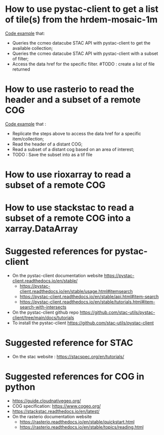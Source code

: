 # How to use pystac-client to get a list of tile(s) from the hrdem-mosaic-1m
[Code example](pystac-client-example.py) that:
 - Queries the ccmeo datacube STAC API with pystac-client to get the available collection;
 - Queries the ccmeo datacube STAC API with pystac-client with a subset of filter;
 - Access the data href for the specific filter.
 #TODO : create a list of file returned

# How to use rasterio to read the header and  a subset of a remote COG 
[Code example](rasterio-example.py) that :
- Replicate the steps above to access the data href for a specific item/collection; 
- Read the header of a distant COG;
- Read a subset of a distant cog based on an area of interest;
- TODO : Save the subset into as a tif file

# How to use rioxarray to read a subset of a remote COG
# How to use stackstac to read a subset of a remote COG into a xarray.DataArray

# Suggested references for pystac-client
- On the pystac-client documentation website https://pystac-client.readthedocs.io/en/stable/
    - https://pystac-client.readthedocs.io/en/stable/usage.html#itemsearch
    - https://pystac-client.readthedocs.io/en/stable/api.html#item-search
    - https://pystac-client.readthedocs.io/en/stable/tutorials.html#item-search-with-intersects
- On the pystac-client github repo https://github.com/stac-utils/pystac-client/tree/main/docs/tutorials
- To install the pystac-client https://github.com/stac-utils/pystac-client

# Suggested reference for STAC 
- On the stac website : https://stacspec.org/en/tutorials/

# Suggested references for COG in python 
- https://guide.cloudnativegeo.org/
- COG specification: https://www.cogeo.org/
- https://stackstac.readthedocs.io/en/latest/
- On the rasterio documentation website 
    - https://rasterio.readthedocs.io/en/stable/quickstart.html 
    - https://rasterio.readthedocs.io/en/stable/topics/reading.html

